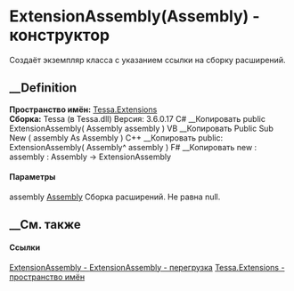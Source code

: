 # ExtensionAssembly(Assembly) - конструктор
Создаёт экземпляр класса с указанием ссылки на сборку расширений.
## __Definition
 **Пространство имён:** [Tessa.Extensions](N_Tessa_Extensions.htm)  
 **Сборка:** Tessa (в Tessa.dll) Версия: 3.6.0.17
C# __Копировать
     public ExtensionAssembly(
    	Assembly assembly
    )
VB __Копировать
     Public Sub New ( 
    	assembly As Assembly
    )
C++ __Копировать
     public:
    ExtensionAssembly(
    	Assembly^ assembly
    )
F# __Копировать
     new : 
            assembly : Assembly -> ExtensionAssembly
#### Параметры
assembly
[Assembly](https://learn.microsoft.com/dotnet/api/system.reflection.assembly)
    Сборка расширений. Не равна null.
##  __См. также
#### Ссылки
[ExtensionAssembly - ](T_Tessa_Extensions_ExtensionAssembly.htm)
[ExtensionAssembly -
перегрузка](Overload_Tessa_Extensions_ExtensionAssembly__ctor.htm)
[Tessa.Extensions - пространство имён](N_Tessa_Extensions.htm)
